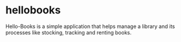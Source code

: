 # hellobooks
Hello-Books is a simple application that helps manage a library and its processes like stocking, tracking and renting books.
